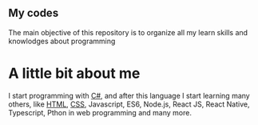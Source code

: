 ## My codes

The main objective of this repository is to organize all my learn skills and knowlodges about programming

# A little bit about me

I start programming with [C#](https://github.com/MateusTP/All-my-codes/blob/master/C#), and after this language I start learning many others, like [HTML](https://github.com/MateusTP/All-my-codes/blob/master/HTML), [CSS](https://github.com/MateusTP/All-my-codes/blob/master/CSS), Javascript, ES6, Node.js, React JS, React Native, Typescript, Pthon in web programming and many more.
